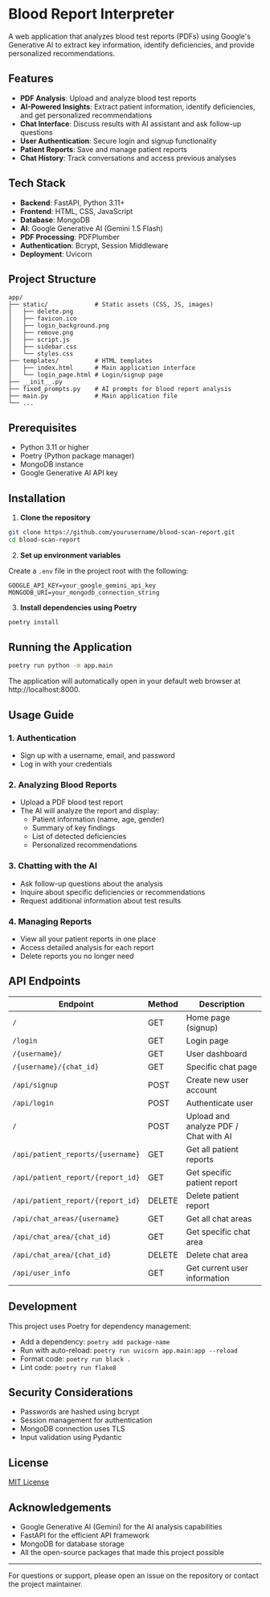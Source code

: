 # Blood Report Interpreter

A web application that analyzes blood test reports (PDFs) using Google's Generative AI to extract key information, identify deficiencies, and provide personalized recommendations.

## Features

- **PDF Analysis**: Upload and analyze blood test reports
- **AI-Powered Insights**: Extract patient information, identify deficiencies, and get personalized recommendations
- **Chat Interface**: Discuss results with AI assistant and ask follow-up questions
- **User Authentication**: Secure login and signup functionality
- **Patient Reports**: Save and manage patient reports
- **Chat History**: Track conversations and access previous analyses

## Tech Stack

- **Backend**: FastAPI, Python 3.11+
- **Frontend**: HTML, CSS, JavaScript
- **Database**: MongoDB
- **AI**: Google Generative AI (Gemini 1.5 Flash)
- **PDF Processing**: PDFPlumber
- **Authentication**: Bcrypt, Session Middleware
- **Deployment**: Uvicorn

## Project Structure

```
app/
├── static/             # Static assets (CSS, JS, images)
│   ├── delete.png
│   ├── favicon.ico
│   ├── login_background.png
│   ├── remove.png
│   ├── script.js
│   ├── sidebar.css
│   └── styles.css
├── templates/          # HTML templates
│   ├── index.html      # Main application interface
│   └── login_page.html # Login/signup page
├── __init__.py
├── fixed_prompts.py    # AI prompts for blood report analysis
├── main.py             # Main application file
└── ...
```

## Prerequisites

- Python 3.11 or higher
- Poetry (Python package manager)
- MongoDB instance
- Google Generative AI API key

## Installation

1. **Clone the repository**

```bash
git clone https://github.com/yourusername/blood-scan-report.git
cd blood-scan-report
```

2. **Set up environment variables**

Create a `.env` file in the project root with the following:

```
GOOGLE_API_KEY=your_google_gemini_api_key
MONGODB_URI=your_mongodb_connection_string
```

3. **Install dependencies using Poetry**

```bash
poetry install
```

## Running the Application

```bash
poetry run python -m app.main
```

The application will automatically open in your default web browser at http://localhost:8000.

## Usage Guide

### 1. Authentication

- Sign up with a username, email, and password
- Log in with your credentials

### 2. Analyzing Blood Reports

- Upload a PDF blood test report
- The AI will analyze the report and display:
  - Patient information (name, age, gender)
  - Summary of key findings
  - List of detected deficiencies
  - Personalized recommendations

### 3. Chatting with the AI

- Ask follow-up questions about the analysis
- Inquire about specific deficiencies or recommendations
- Request additional information about test results

### 4. Managing Reports

- View all your patient reports in one place
- Access detailed analysis for each report
- Delete reports you no longer need

## API Endpoints

| Endpoint | Method | Description |
|----------|--------|-------------|
| `/` | GET | Home page (signup) |
| `/login` | GET | Login page |
| `/{username}/` | GET | User dashboard |
| `/{username}/{chat_id}` | GET | Specific chat page |
| `/api/signup` | POST | Create new user account |
| `/api/login` | POST | Authenticate user |
| `/` | POST | Upload and analyze PDF / Chat with AI |
| `/api/patient_reports/{username}` | GET | Get all patient reports |
| `/api/patient_report/{report_id}` | GET | Get specific patient report |
| `/api/patient_report/{report_id}` | DELETE | Delete patient report |
| `/api/chat_areas/{username}` | GET | Get all chat areas |
| `/api/chat_area/{chat_id}` | GET | Get specific chat area |
| `/api/chat_area/{chat_id}` | DELETE | Delete chat area |
| `/api/user_info` | GET | Get current user information |

## Development

This project uses Poetry for dependency management:

- Add a dependency: `poetry add package-name`
- Run with auto-reload: `poetry run uvicorn app.main:app --reload`
- Format code: `poetry run black .`
- Lint code: `poetry run flake8`

## Security Considerations

- Passwords are hashed using bcrypt
- Session management for authentication
- MongoDB connection uses TLS
- Input validation using Pydantic

## License

[MIT License](LICENSE)

## Acknowledgements

- Google Generative AI (Gemini) for the AI analysis capabilities
- FastAPI for the efficient API framework
- MongoDB for database storage
- All the open-source packages that made this project possible

---

For questions or support, please open an issue on the repository or contact the project maintainer.
